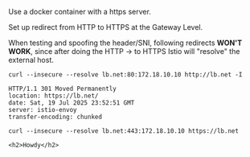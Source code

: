 

Use a docker container with a https server.

Set up redirect from HTTP to HTTPS at the Gateway Level.



When testing and spoofing the header/SNI, following redirects **WON'T WORK**, since after doing the HTTP -> to HTTPS Istio will "resolve" the external host.


```shell
curl --insecure --resolve lb.net:80:172.18.10.10 http://lb.net -I  
```

```text
HTTP/1.1 301 Moved Permanently
location: https://lb.net/
date: Sat, 19 Jul 2025 23:52:51 GMT
server: istio-envoy
transfer-encoding: chunked
```

```shell
curl --insecure --resolve lb.net:443:172.18.10.10 https://lb.net  
```

```text
<h2>Howdy</h2>
```